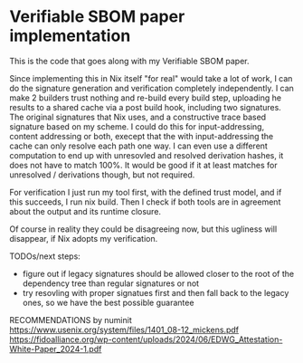 # Verifiable SBOM paper implementation


This is the code that goes along with my Verifiable SBOM paper.

Since implementing this in Nix itself "for real" would take a lot of work, I can do the signature generation and verification completely independently.
I can make 2 builders trust nothing and re-build every build step, uploading he results to a shared cache via a post build hook, including two signatures.
The original signatures that Nix uses, and a constructive trace based signature based on my scheme.
I could do this for input-addressing, content addressing or both, execept that the with input-addressing the cache can only resolve each path one way.
I can even use a different computation to end up with unresovled and resolved derivation hashes, it does not have to match 100%.
It would be good if it at least matches for unresolved / derivations though, but not required.

For verification I just run my tool first, with the defined trust model, and if this succeeds, I run nix build.
Then I check if both tools are in agreement about the output and its runtime closure.

Of course in reality they could be disagreeing now, but this ugliness will disappear, if Nix adopts my verification.

TODOs/next steps:

* figure out if legacy signatures should be allowed closer to the root of the dependency tree than regular signatures or not
* try resovling with proper signatues first and then fall back to the legacy ones, so we have the best possible guarantee

RECOMMENDATIONS by numinit
https://www.usenix.org/system/files/1401_08-12_mickens.pdf
https://fidoalliance.org/wp-content/uploads/2024/06/EDWG_Attestation-White-Paper_2024-1.pdf
